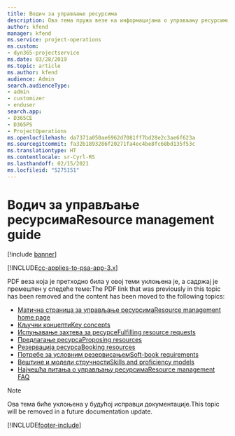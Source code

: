 ```yaml
---
title: Водич за управљање ресурсима
description: Ова тема пружа везе ка информацијама о управљању ресурсима у апликацији Project Service Automation
author: kfend
manager: kfend
ms.service: project-operations
ms.custom:
- dyn365-projectservice
ms.date: 03/28/2019
ms.topic: article
ms.author: kfend
audience: Admin
search.audienceType:
- admin
- customizer
- enduser
search.app:
- D365CE
- D365PS
- ProjectOperations
ms.openlocfilehash: da7371a050ae6962d7081ff7bd28e2c3ae6f623a
ms.sourcegitcommit: fa32b1893286f20271fa4ec4be8fc68bd135f53c
ms.translationtype: HT
ms.contentlocale: sr-Cyrl-RS
ms.lasthandoff: 02/15/2021
ms.locfileid: "5275151"
---
```

# <a name="resource-management-guide"></a><span data-ttu-id="ba199-103">Водич за управљање ресурсима</span><span class="sxs-lookup"><span data-stu-id="ba199-103">Resource management guide</span></span>

[!include [banner](../../includes/psa-now-project-operations.md)]

[!INCLUDE[cc-applies-to-psa-app-3.x](../../includes/cc-applies-to-psa-app-3x.md)]

<span data-ttu-id="ba199-104">PDF веза која је претходно била у овој теми уклоњена је, а садржај је премештен у следеће теме:</span><span class="sxs-lookup"><span data-stu-id="ba199-104">The PDF link that was previously in this topic has been removed and the content has been moved to the following topics:</span></span>

- [<span data-ttu-id="ba199-105">Матична страница за управљање ресурсима</span><span class="sxs-lookup"><span data-stu-id="ba199-105">Resource management home page</span></span>](../resource-management-home-page.md)
- [<span data-ttu-id="ba199-106">Кључни концепти</span><span class="sxs-lookup"><span data-stu-id="ba199-106">Key concepts</span></span>](../reports-key-concepts.md)
- [<span data-ttu-id="ba199-107">Испуњавање захтева за ресурсе</span><span class="sxs-lookup"><span data-stu-id="ba199-107">Fulfilling resource requests</span></span>](../resource-management-fulfill-requests.md)
- [<span data-ttu-id="ba199-108">Предлагање ресурса</span><span class="sxs-lookup"><span data-stu-id="ba199-108">Proposing resources</span></span>](../resource-management-propose-resources.md)
- [<span data-ttu-id="ba199-109">Резервација ресурса</span><span class="sxs-lookup"><span data-stu-id="ba199-109">Booking resources</span></span>](../resource-management-book-resources-scheduleboard.md)
- [<span data-ttu-id="ba199-110">Потребе за условним резервисањем</span><span class="sxs-lookup"><span data-stu-id="ba199-110">Soft-book requirements</span></span>](../resource-management-softbook-requirements.md)
- [<span data-ttu-id="ba199-111">Вештине и модели стручности</span><span class="sxs-lookup"><span data-stu-id="ba199-111">Skills and proficiency models</span></span>](../resource-management-skills-proficiency.md)
- [<span data-ttu-id="ba199-112">Најчешћа питања о управљању ресурсима</span><span class="sxs-lookup"><span data-stu-id="ba199-112">Resource management FAQ</span></span>](../resource-management-faq.md)

> [!NOTE]
> <span data-ttu-id="ba199-113">Ова тема биће уклоњена у будућој исправци документације.</span><span class="sxs-lookup"><span data-stu-id="ba199-113">This topic will be removed in a future documentation update.</span></span> 


[!INCLUDE[footer-include](../../includes/footer-banner.md)]